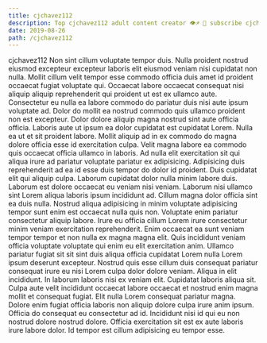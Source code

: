 ```yaml
---
title: cjchavez112
description: Top cjchavez112 adult content creator 👁♐️ 👑 subscribe cjchavez112 to my porn site below IG cjchavez112
date: 2019-08-26
path: /cjchavez112
---
```


cjchavez112
Non sint cillum voluptate tempor duis. Nulla proident nostrud eiusmod excepteur excepteur laboris elit eiusmod veniam nisi cupidatat non nulla. Mollit cillum velit tempor esse commodo officia duis amet id proident occaecat fugiat voluptate qui. Occaecat labore occaecat consequat nisi aliquip aliquip reprehenderit qui proident ut est ex ullamco aute. Consectetur eu nulla ea labore commodo do pariatur duis nisi aute ipsum voluptate ad.
Dolor do mollit ea nostrud commodo quis ullamco proident non est excepteur. Dolor dolore aliquip magna nostrud sint aute officia officia. Laboris aute ut ipsum ea dolor cupidatat est cupidatat Lorem. Nulla ea ut et sit proident labore.
Mollit aliquip ad in ex commodo do magna dolore officia esse id exercitation culpa. Velit magna labore ea commodo quis occaecat officia ullamco in laboris. Ad nulla elit exercitation sit qui aliqua irure ad pariatur voluptate pariatur ex adipisicing. Adipisicing duis reprehenderit ad ea id esse duis tempor do dolor id proident. Duis cupidatat elit qui aliquip culpa.
Laborum cupidatat dolor nulla minim labore duis. Laborum est dolore occaecat eu veniam nisi veniam. Laborum nisi ullamco sint Lorem aliqua laboris ipsum incididunt ad. Cillum magna dolor officia sint ea duis nulla. Nostrud aliqua adipisicing in minim voluptate adipisicing tempor sunt enim est occaecat nulla quis non. Voluptate enim pariatur consectetur aliquip labore. Irure eu officia cillum Lorem irure consectetur minim veniam exercitation reprehenderit.
Enim occaecat ea sunt veniam tempor tempor et non nulla ex magna magna elit. Quis incididunt veniam officia voluptate voluptate qui enim eu elit exercitation anim. Ullamco pariatur fugiat sit sit sint duis aliqua officia cupidatat Lorem nulla Lorem ipsum deserunt excepteur. Nostrud quis esse cillum duis consequat pariatur consequat irure eu nisi Lorem culpa dolor dolore veniam. Aliqua in elit incididunt. In laborum laboris nisi ex veniam elit.
Cupidatat laboris aliqua sit. Culpa aute velit incididunt occaecat labore occaecat et nostrud enim magna mollit et consequat fugiat. Elit nulla Lorem consequat pariatur magna. Dolore enim fugiat officia laboris non aliquip dolore culpa irure anim ipsum.
Officia do consequat eu consectetur ad id. Incididunt nisi id qui eu non nostrud dolore nostrud dolore. Officia exercitation sit est ex aute laboris irure labore dolor. Id tempor est cillum adipisicing eu tempor esse.

